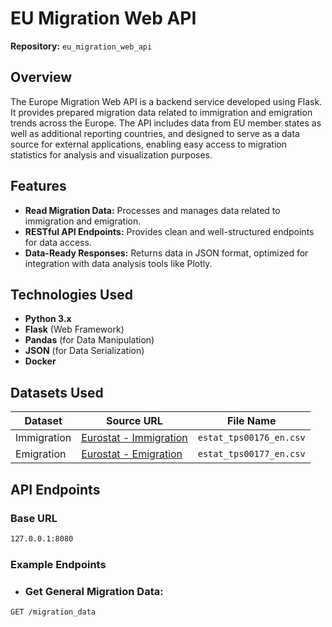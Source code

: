 # EU Migration Web API
**Repository:** `eu_migration_web_api`

## Overview

The Europe Migration Web API is a backend service developed using Flask. It provides prepared migration data related to immigration and emigration trends across the Europe. The API includes data from EU member states as well as additional reporting countries, and designed to serve as a data source for external applications, enabling easy access to migration statistics for analysis and visualization purposes.

## Features

- **Read Migration Data:** Processes and manages data related to immigration and emigration.
- **RESTful API Endpoints:** Provides clean and well-structured endpoints for data access.
- **Data-Ready Responses:** Returns data in JSON format, optimized for integration with data analysis tools like Plotly.

## Technologies Used

- **Python 3.x**
- **Flask** (Web Framework)
- **Pandas** (for Data Manipulation)
- **JSON** (for Data Serialization)
- **Docker**  
## Datasets Used

| Dataset       | Source URL                                                                                     | File Name                   |
| ------------- | --------------------------------------------------------------------------------------------- | --------------------------- |
| Immigration   | [Eurostat - Immigration](https://ec.europa.eu/eurostat/databrowser/product/page/tps00176)     | `estat_tps00176_en.csv`     |
| Emigration    | [Eurostat - Emigration](https://ec.europa.eu/eurostat/databrowser/product/page/tps00177)      | `estat_tps00177_en.csv`     |

## API Endpoints

### Base URL

```sh
127.0.0.1:8080
```
### Example Endpoints

- ### Get General Migration Data:
```sh
GET /migration_data
```